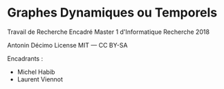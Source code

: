 # Graphes Dynamiques ou Temporels

Travail de Recherche Encadré
Master 1 d'Informatique Recherche
2018

Antonin Décimo
License MIT — CC BY-SA

Encadrants :
- Michel Habib
- Laurent Viennot
